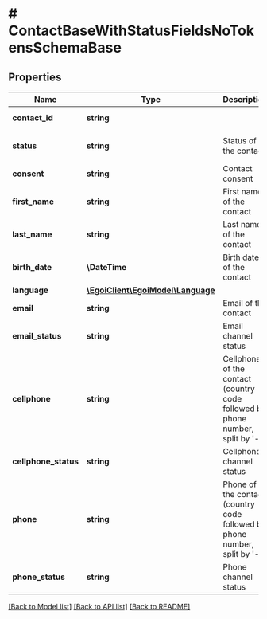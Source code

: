 # # ContactBaseWithStatusFieldsNoTokensSchemaBase

## Properties

Name | Type | Description | Notes
------------ | ------------- | ------------- | -------------
**contact_id** | **string** |  | [optional] [readonly]
**status** | **string** | Status of the contact | [optional] [default to 'active']
**consent** | **string** | Contact consent | [optional]
**first_name** | **string** | First name of the contact | [optional]
**last_name** | **string** | Last name of the contact | [optional]
**birth_date** | **\DateTime** | Birth date of the contact | [optional]
**language** | [**\EgoiClient\EgoiModel\Language**](Language.md) |  | [optional]
**email** | **string** | Email of the contact | [optional]
**email_status** | **string** | Email channel status | [optional]
**cellphone** | **string** | Cellphone of the contact (country code followed by phone number, split by &#39;-&#39;) | [optional]
**cellphone_status** | **string** | Cellphone channel status | [optional]
**phone** | **string** | Phone of the contact (country code followed by phone number, split by &#39;-&#39;) | [optional]
**phone_status** | **string** | Phone channel status | [optional]

[[Back to Model list]](../../README.md#models) [[Back to API list]](../../README.md#endpoints) [[Back to README]](../../README.md)
